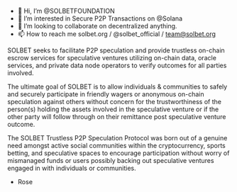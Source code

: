 - 👋 Hi, I’m @SOLBETFOUNDATION
- 👀 I’m interested in Secure P2P Transactions on @Solana
- 💞️ I’m looking to collaborate on decentralized anything.
- 📫 How to reach me solbet.org / @solbet_official / team@solbet.org

SOLBET seeks to facilitate P2P speculation and provide trustless on-chain escrow services for speculative ventures utilizing on-chain data, oracle services, and private data node operators to verify outcomes for all parties involved.

The ultimate goal of SOLBET is to allow individuals & communities to safely and securely participate in friendly wagers or anonymous on-chain speculation against others without concern for the trustworthiness of the person(s) holding the assets involved in the speculative venture or if the other party will follow through on their remittance post speculative venture outcome.

The SOLBET Trustless P2P Speculation Protocol was born out of a genuine need amongst active social communities within the cryptocurrency, sports betting, and speculative spaces to encourage participation without worry of mismanaged funds or users possibly backing out speculative ventures engaged in with individuals or communities.

- Rose